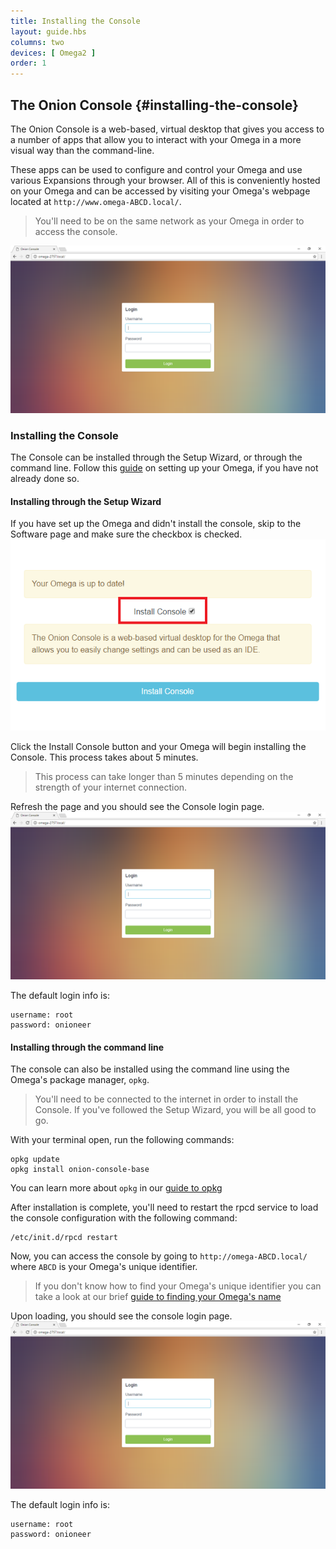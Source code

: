 ```yaml
---
title: Installing the Console
layout: guide.hbs
columns: two
devices: [ Omega2 ]
order: 1
---
```



## The Onion Console {#installing-the-console}

<!-- // Brief overview on what the console is and what it's used for. Highlight apps that can be made and that we are making etc. -->
The Onion Console is a web-based, virtual desktop that gives you access to a number of apps that allow you to interact with your Omega in a more visual way than the command-line.

These apps can be used to configure and control your Omega and use various Expansions through your browser. All of this is conveniently hosted on your Omega and can be accessed by visiting your Omega's webpage located at `http://www.omega-ABCD.local/`.

> You'll need to be on the same network as your Omega in order to access the console.

![login-page](../img/installing-console-login.png)

<!-- // mention that it's hosted on the omega -->

### Installing the Console

<!-- // Show how to install the console through the setup-wizard, or through the command line -->
The Console can be installed through the Setup Wizard, or through the command line.
Follow this [guide](#first-time-setup) on setting up your Omega, if you have not already done so.

#### Installing through the Setup Wizard

If you have set up the Omega and didn't install the console, skip to the Software page and make sure the checkbox is checked.
![checkbox](../img/installing-console-setup-wizard.png)

Click the Install Console button and your Omega will begin installing the Console. This process takes about 5 minutes.

> This process can take longer than 5 minutes depending on the strength of your internet connection.

Refresh the page and you should see the Console login page.
![login-page](../img/installing-console-login.png)

The default login info is:

```
username: root
password: onioneer
```

#### Installing through the command line

The console can also be installed using the command line using the Omega's package manager, `opkg`.
<!-- For information on how to access the Omega's command line, follow this [guide](../Using-the-Command-Line/connecting.md) -->

<!-- // note this won't be available till 3rd batch... -->

>You'll need to be connected to the internet in order to install the Console. If you've followed the Setup Wizard, you will be all good to go.

With your terminal open, run the following commands:

```
opkg update
opkg install onion-console-base
```


You can learn more about `opkg` in our [guide to opkg](#using-opkg)

After installation is complete, you'll need to restart the rpcd service to load the console configuration with the following command:

```
/etc/init.d/rpcd restart
```

Now, you can access the console by going to `http://omega-ABCD.local/` where `ABCD` is your Omega's unique identifier.

> If you don't know how to find your Omega's unique identifier you can take a look at our brief [guide to finding your Omega's name](#omega-name)

Upon loading, you should see the console login page.
![login-page](../img/installing-console-login.png)

The default login info is:

```
username: root
password: onioneer
```

<!-- // TODO batch 3 or 4: add a section on navigating and using the console -->
